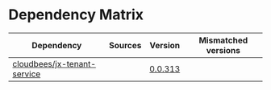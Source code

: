 # Dependency Matrix

Dependency | Sources | Version | Mismatched versions
---------- | ------- | ------- | -------------------
[cloudbees/jx-tenant-service](https://github.com/cloudbees/jx-tenant-service) |  | [0.0.313](https://github.com/cloudbees/jx-tenant-service/releases/tag/v0.0.313) | 
